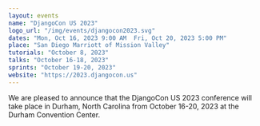 ```yaml
---
layout: events
name: "DjangoCon US 2023"
logo_url: "/img/events/djangocon2023.svg"
dates: "Mon, Oct 16, 2023 9:00 AM  Fri, Oct 20, 2023 5:00 PM"
place: "San Diego Marriott of Mission Valley"
tutorials: "October 8, 2023"
talks: "October 16-18, 2023"
sprints: "October 19-20, 2023"
website: "https://2023.djangocon.us"
---
```


We are pleased to announce that the DjangoCon US 2023 conference will take place in Durham, North Carolina from October 16-20, 2023 at the Durham Convention Center.
